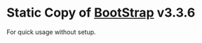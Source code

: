 # Static Copy of [BootStrap](https://help.github.com/desktop/guides/getting-started/authenticating-to-github/) v3.3.6

For quick usage without setup.
